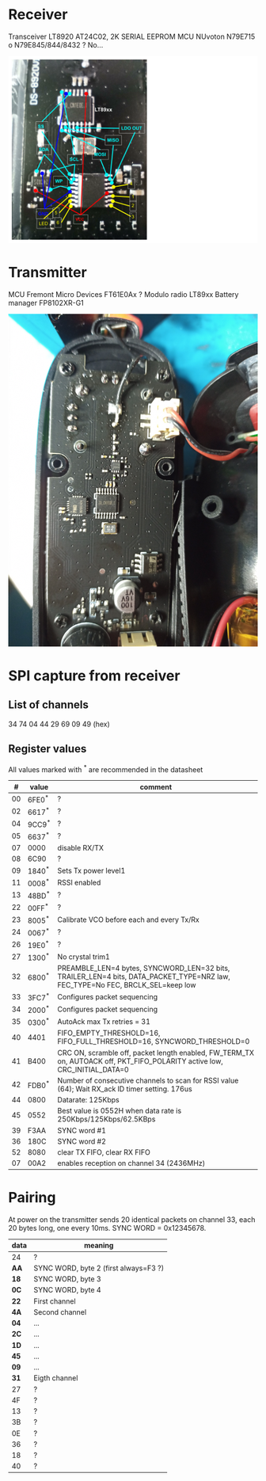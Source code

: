 Receiver
===
Transceiver LT8920
AT24C02, 2K SERIAL EEPROM
MCU NUvoton N79E715 o N79E845/844/8432 ? No…

![prova](RX.svg)

Transmitter
===
MCU Fremont Micro Devices FT61E0Ax ?
Modulo radio LT89xx
Battery manager FP8102XR-G1

![prova](TX.jpg)

SPI capture from receiver
===
List of channels
---
34 74 04 44 29 69 09 49 (hex)

Register values
---

All values marked with <sup>\*</sup> are recommended in the datasheet

| # |value            |comment                                                |
|---|-----------------|-------------------------------------------------------|
|00 |6FE0<sup>\*</sup>|?                                                      |
|02 |6617<sup>\*</sup>|?                                                      |
|04 |9CC9<sup>\*</sup>|?                                                      |
|05 |6637<sup>\*</sup>|?                                                      |
|07 |0000             |disable RX/TX                                          |
|08 |6C90             |?                                                      |
|09 |1840<sup>\*</sup>|Sets Tx power level1                                   |
|11 |0008<sup>\*</sup>|RSSI enabled                                           |
|13 |48BD<sup>\*</sup>|?                                                      |
|22 |00FF<sup>\*</sup>|?                                                      |
|23 |8005<sup>\*</sup>|Calibrate VCO before each and every Tx/Rx              |
|24 |0067<sup>\*</sup>|?                                                      |
|26 |19E0<sup>\*</sup>|?                                                      |
|27 |1300<sup>\*</sup>|No crystal trim1                                       |
|32 |6800<sup>\*</sup>|PREAMBLE\_LEN=4 bytes, SYNCWORD\_LEN=32 bits, TRAILER\_LEN=4 bits, DATA_PACKET\_TYPE=NRZ law, FEC\_TYPE=No FEC, BRCLK\_SEL=keep low|
|33 |3FC7<sup>\*</sup>|Configures packet sequencing                           |
|34 |2000<sup>\*</sup>|Configures packet sequencing                           |
|35 |0300<sup>\*</sup>|AutoAck max Tx retries = 31                            |
|40 |4401             |FIFO\_EMPTY\_THRESHOLD=16, FIFO\_FULL\_THRESHOLD=16, SYNCWORD\_THRESHOLD=0|
|41 |B400             |CRC ON, scramble off, packet length enabled, FW\_TERM\_TX on, AUTOACK off, PKT\_FIFO\_POLARITY active low, CRC\_INITIAL\_DATA=0|
|42 |FDB0<sup>\*</sup>|Number of consecutive channels to scan for RSSI value (64); Wait RX\_ack ID timer setting. 176us|
|44 |0800             |Datarate: 125Kbps                                      |
|45 |0552             |Best value is 0552H when data rate is 250Kbps/125Kbps/62.5KBps|
|39 |F3AA             |SYNC word #1                                           |
|36 |180C             |SYNC word #2                                           |
|52 |8080             |clear TX FIFO, clear RX FIFO                           |
|07 |00A2             |enables reception on channel 34 (2436MHz)              |

Pairing
===
At power on the transmitter sends 20 identical packets on channel 33, each 20 bytes long, one every 10ms. SYNC WORD = 0x12345678.

| data | meaning                              |
|------|--------------------------------------|
|  24  | ?                                    |
|**AA**| SYNC WORD, byte 2 (first always=F3 ?)|
|**18**| SYNC WORD, byte 3                    |
|**0C**| SYNC WORD, byte 4                    |
|**22**| First channel                        |
|**4A**| Second channel                       |
|**04**| ...                                  |
|**2C**| ...                                  |
|**1D**| ...                                  |
|**45**| ...                                  |
|**09**| ...                                  |
|**31**| Eigth channel                        |
|  27  | ?                                    |
|  4F  | ?                                    |
|  13  | ?                                    |
|  3B  | ?                                    |
|  0E  | ?                                    |
|  36  | ?                                    |
|  18  | ?                                    |
|  40  | ?                                    |
